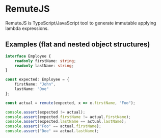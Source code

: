 # RemuteJS
RemuteJS is TypeScript/JavaScript tool to generate immutable applying lambda expressions.

## Examples (flat and nested object structures)

```ts
interface Employee {
    readonly firstName: string;
    readonly lastName: string;
}
```

```ts
const expected: Employee = {
    firstName: "John",
    lastName: "Doe"
};

const actual = remute(expected, x => x.firstName, "Foo");

console.assert(expected != actual);
console.assert(expected.firstName != actual.firstName);
console.assert(expected.lastName == actual.lastName);
console.assert("Foo" == actual.firstName);
console.assert("Doe" == actual.lastName);
```
